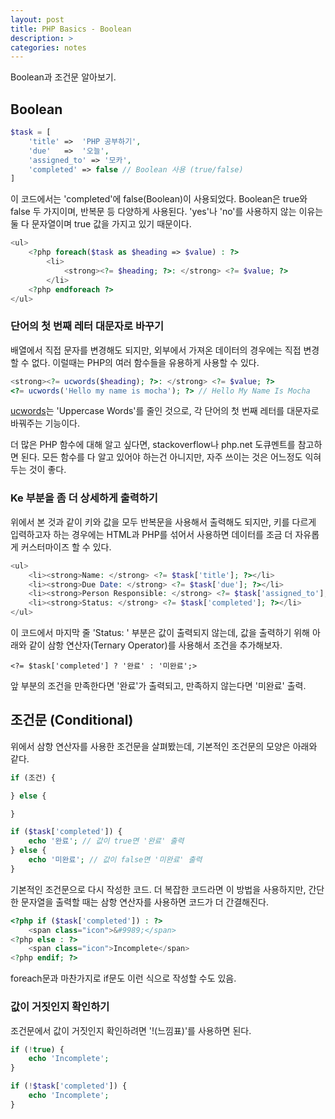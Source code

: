 ```yaml
---
layout: post
title: PHP Basics - Boolean 
description: >
categories: notes
---
```


Boolean과 조건문 알아보기.

## Boolean
~~~php
$task = [
    'title' =>  'PHP 공부하기',
    'due'   =>  '오늘',
    'assigned_to' => '모카',
    'completed' => false // Boolean 사용 (true/false)
]
~~~
이 코드에서는 'completed'에 false(Boolean)이 사용되었다. Boolean은 true와 false 두 가지이며, 반복문 등 다양하게 사용된다. 'yes'나 'no'를 사용하지 않는 이유는 둘 다 문자열이며 true 값을 가지고 있기 때문이다.

~~~php
<ul>
    <?php foreach($task as $heading => $value) : ?>
        <li>
            <strong><?= $heading; ?>: </strong> <?= $value; ?>
        </li>
    <?php endforeach ?>
</ul>
~~~

### 단어의 첫 번째 레터 대문자로 바꾸기
배열에서 직접 문자를 변경해도 되지만, 외부에서 가져온 데이터의 경우에는 직접 변경할 수 없다. 이럴때는 PHP의 여러 함수들을 유용하게 사용할 수 있다. 
~~~php
<strong><?= ucwords($heading); ?>: </strong> <?= $value; ?>
<?= ucwords('Hello my name is mocha'); ?> // Hello My Name Is Mocha
~~~

[ucwords](http://php.net/manual/en/function.ucwords.php)는 'Uppercase Words'를 줄인 것으로, 각 단어의 첫 번째 레터를 대문자로 바꿔주는 기능이다.

더 많은 PHP 함수에 대해 알고 싶다면, stackoverflow나 php.net 도큐멘트를 참고하면 된다. 모든 함수를 다 알고 있어야 하는건 아니지만, 자주 쓰이는 것은 어느정도 익혀두는 것이 좋다.

### Ke 부분을 좀 더 상세하게 출력하기
위에서 본 것과 같이 키와 값을 모두 반복문을 사용해서 출력해도 되지만, 키를 다르게 입력하고자 하는 경우에는 HTML과 PHP를 섞어서 사용하면 데이터를 조금 더 자유롭게 커스터마이즈 할 수 있다.

~~~php
<ul>
    <li><strong>Name: </strong> <?= $task['title']; ?></li>
    <li><strong>Due Date: </strong> <?= $task['due']; ?></li>
    <li><strong>Person Responsible: </strong> <?= $task['assigned_to']; ?></li>
    <li><strong>Status: </strong> <?= $task['completed']; ?></li>
</ul>
~~~
이 코드에서 마지막 줄 'Status: ' 부분은 값이 출력되지 않는데, 값을 출력하기 위해 아래와 같이 삼항 연산자(Ternary Operator)를 사용해서 조건을 추가해보자.
~~~
<?= $task['completed'] ? '완료' : '미완료';>
~~~
앞 부분의 조건을 만족한다면 '완료'가 출력되고, 만족하지 않는다면 '미완료' 출력.

## 조건문 (Conditional)
위에서 삼항 연산자를 사용한 조건문을 살펴봤는데, 기본적인 조건문의 모양은 아래와 같다.
~~~php
if (조건) {

} else {

}
~~~

~~~php
if ($task['completed']) {
    echo '완료'; // 값이 true면 '완료' 출력
} else {
    echo '미완료'; // 값이 false면 '미완료' 출력
}
~~~
기본적인 조건문으로 다시 작성한 코드. 더 복잡한 코드라면 이 방법을 사용하지만, 간단한 문자열을 출력할 때는 삼항 연산자를 사용하면 코드가 더 간결해진다.

~~~php
<?php if ($task['completed']) : ?>
    <span class="icon">&#9989;</span>
<?php else : ?>
    <span class="icon">Incomplete</span>
<?php endif; ?>
~~~
foreach문과 마찬가지로 if문도 이런 식으로 작성할 수도 있음.

### 값이 거짓인지 확인하기
조건문에서 값이 거짓인지 확인하려면 '!(느낌표)'를 사용하면 된다. 
~~~php
if (!true) {
    echo 'Incomplete';
}

if (!$task['completed']) {
    echo 'Incomplete';
}
~~~